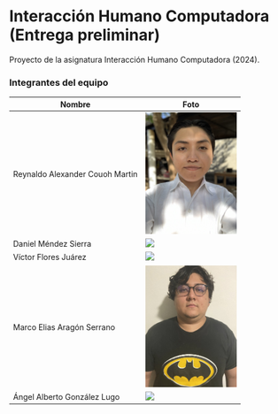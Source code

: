 # Interacción Humano Computadora (Entrega preliminar)

Proyecto de la asignatura Interacción Humano Computadora (2024).

### Integrantes del equipo

| Nombre                         | Foto                                                 |
|--------------------------------|------------------------------------------------------|
| Reynaldo Alexander Couoh Martin| <img src="assets/images/reynaldo.jpg" height="220">         |
| Daniel Méndez Sierra          | <img src="assets/images/daniel.jpg" height="220">           |
| Víctor Flores Juárez          | <img src="assets/images/victor.jpg" height="220">           |
| Marco Elias Aragón Serrano    | <img src="assets/images/marco.jpg" height="220">            |
| Ángel Alberto González Lugo   | <img src="assets/images/angel.jpg" height="220">            |
